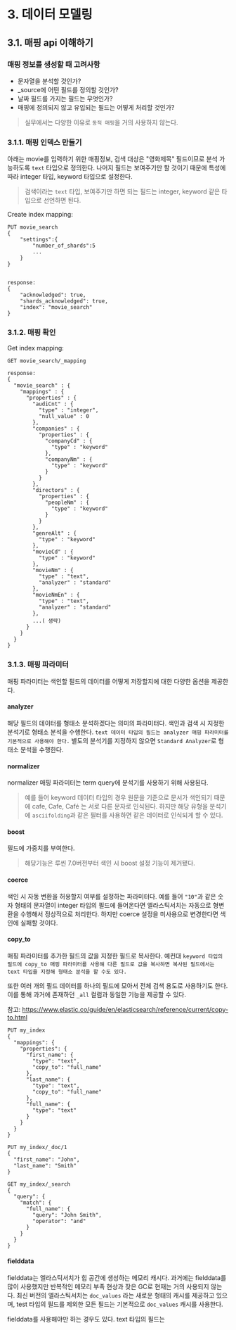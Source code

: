 # 3. 데이터 모델링

## 3.1. 매핑 api 이해하기

### 매핑 정보를  생성할 때 고려사항
- 문자열을 분석할 것인가?
- _source에 어떤 필드를 정의할 것인가?
- 날짜 필드를 가지는 필드는 무엇인가?
- 매핑에 정의되지 않고 유입되는 필드는 어떻게 처리할 것인가?

> 실무에서는 다양한 이유로 `동적 매핑`을  거의 사용하지 않는다.


### 3.1.1. 매핑 인덱스 만들기
아래는 movie를 입력하기 위한 매핑정보, 검색 대상은 "영화제목" 필드이므로 분석 가능하도록 `text` 타입으로 정의한다. 나머지 필드는 보여주기만 할 것이기 때문에 특성에 따라 integer 타입, keyword 타입으로 설정한다. 

> 검색이라는 `text` 타입, 보여주기만 하면 되는 필드는 integer, keyword 같은 타입으로 선언하면 된다.

Create index mapping:
```
PUT movie_search
{
    "settings":{
        "number_of_shards":5
        ...
    }
}


response:
{
    "acknowledged": true,
    "shards_acknowledged": true,
    "index": "movie_search"
}
```

### 3.1.2. 매핑 확인
Get index mapping:
```
GET movie_search/_mapping

response:
{
  "movie_search" : {
    "mappings" : {
      "properties" : {
        "audiCnt" : {
          "type" : "integer",
          "null_value" : 0
        },
        "companies" : {
          "properties" : {
            "companyCd" : {
              "type" : "keyword"
            },
            "companyNm" : {
              "type" : "keyword"
            }
          }
        },
        "directors" : {
          "properties" : {
            "peopleNm" : {
              "type" : "keyword"
            }
          }
        },
        "genreAlt" : {
          "type" : "keyword"
        },
        "movieCd" : {
          "type" : "keyword"
        },
        "movieNm" : {
          "type" : "text",
          "analyzer" : "standard"
        },
        "movieNmEn" : {
          "type" : "text",
          "analyzer" : "standard"
        },
        ...( 생략)
      }
    }
  }
}

```


### 3.1.3. 매핑 파라미터
매핑 파라미터는 색인할 필드의 데이터를 어떻게 저장할지에 대한 다양한 옵션을 제공한다.

#### analyzer
해당 필드의 데이터를 형태소 분석하겠다는 의미의 파라미터다. 색인과 검색 시 지정한 분석기로 형태소 분석을 수행한다. `text 데이터 타입의 필드는 analyzer 매핑 파라미터를 기본적으로 사용해야 한다.` 별도의 분석기를 지정하지 않으면 `Standard Analyzer`로 형태소 분석을 수행한다. 

#### normalizer
normalizer 매핑 파라미터는 term query에 분석기를 사용하기 위해 사용된다. 
> 예를 들어 keyword 데이터 타입의 경우 원문을 기준으로 문서가 색인되기 때문에 cafe, Cafe, Café 는 서로 다른 문자로 인식된다. 
하지만 해당 유형을 분석기에 `asciifolding`과 같은 필터를 사용하면 같은 데이터로 인식되게 할 수 있다.

#### boost
필드에 가중치를 부여한다.
> 해당기능은 루씬 7.0버전부터 색인 시 boost 설정 기능이 제거됐다.

#### coerce
색인 시 자동 변환을 허용할지 여부를 설정하는 파라미터다. 예를 들어 `"10"`과 같은 숫자 형태의 문자열이 integer 타입의 필드에 들어온다면 엘라스틱서치는 자동으로 형변환을 수행해서 정상적으로 처리한다. 하지만 coerce 설정을 미사용으로 변경한다면 색인에 실패할 것이다.

#### copy_to
매핑 파라미터를 추가한 필드의 값을 지정한 필드로 복사한다. 예컨대 `keyword 타입의 필드에 copy_to 매핑 파라미터를 사용해 다른 필드로 값을 복사하면 복사된 필드에서는 text 타입을 지정해 형태소 분석을 할 수도 있다.`

또한 여러 개의 필드 데이터를 하나의 필드에  모아서 전체 검색 용도로 사용하기도 한다. 이를 통해 과거에 존재하던 `_all` 컬럼과 동일한 기능을 제공할 수 있다.

참고: https://www.elastic.co/guide/en/elasticsearch/reference/current/copy-to.html
```
PUT my_index
{
  "mappings": {
    "properties": {
      "first_name": {
        "type": "text",
        "copy_to": "full_name" 
      },
      "last_name": {
        "type": "text",
        "copy_to": "full_name" 
      },
      "full_name": {
        "type": "text"
      }
    }
  }
}

PUT my_index/_doc/1
{
  "first_name": "John",
  "last_name": "Smith"
}

GET my_index/_search
{
  "query": {
    "match": {
      "full_name": { 
        "query": "John Smith",
        "operator": "and"
      }
    }
  }
}
```


#### fielddata
fielddata는 엘라스틱서치가 힙 공간에 생성하는 메모리 캐시다. 과거에는 fielddata를 많이 사용했지만 반복적인 메모리 부족 현상과 잦은 GC로 현재는 거의 사용되지 않는다. 최신 버전의 엘라스틱서치는  `doc_values` 라는 새로운 형태의 캐시를 제공하고 있으며, test 타입의 필드를 제외한 모든 필드는 기본적으로 `doc_values` 캐시를 사용한다.

fielddata를 사용해야만 하는 경우도 있다. text 타입의 필드는 
